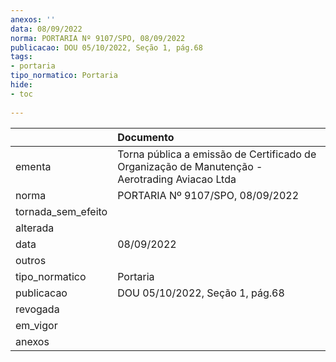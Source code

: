 ```yaml
---
anexos: ''
data: 08/09/2022
norma: PORTARIA Nº 9107/SPO, 08/09/2022
publicacao: DOU 05/10/2022, Seção 1, pág.68
tags:
- portaria
tipo_normatico: Portaria
hide: 
- toc 
 
---
```


|                    | Documento                                                                                      |
|:-------------------|:-----------------------------------------------------------------------------------------------|
| ementa             | Torna pública a emissão de Certificado de Organização de Manutenção - Aerotrading Aviacao Ltda |
| norma              | PORTARIA Nº 9107/SPO, 08/09/2022                                                               |
| tornada_sem_efeito |                                                                                                |
| alterada           |                                                                                                |
| data               | 08/09/2022                                                                                     |
| outros             |                                                                                                |
| tipo_normatico     | Portaria                                                                                       |
| publicacao         | DOU 05/10/2022, Seção 1, pág.68                                                                |
| revogada           |                                                                                                |
| em_vigor           |                                                                                                |
| anexos             |                                                                                                |